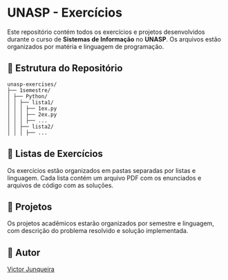 # UNASP - Exercícios 

Este repositório contém todos os exercícios e projetos desenvolvidos durante o curso de **Sistemas de Informação** no **UNASP**. Os arquivos estão organizados por matéria e linguagem de programação.

## 📂 Estrutura do Repositório
```
unasp-exercises/ 
├── 1semestre/ 
│ ├── Python/ 
│ │ ├── lista1/ 
│ │ │ ├── 1ex.py 
│ │ │ ├── 2ex.py 
│ │ │ ├── ...
│ │ ├── lista2/
│ │ │ ├── ...
```
## 📝 Listas de Exercícios
Os exercícios estão organizados em pastas separadas por listas e linguagem. Cada lista contém um arquivo PDF com os enunciados e arquivos de código com as soluções.

## 🚀 Projetos
Os projetos acadêmicos estarão organizados por semestre e linguagem, com descrição do problema resolvido e solução implementada.

## 👤 Autor
[Victor Junqueira](https://github.com/VictorJunqueira1)